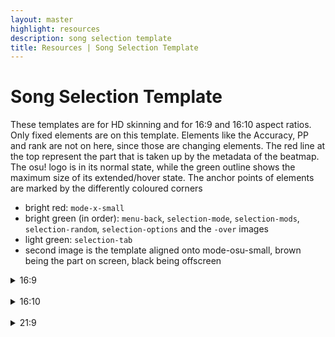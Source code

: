 ```yaml
---
layout: master
highlight: resources
description: song selection template
title: Resources | Song Selection Template
---
```


# Song Selection Template

These templates are for HD skinning and for 16:9 and 16:10 aspect ratios. Only fixed elements are on this template. Elements like the Accuracy, PP and rank are not on here, since those are changing elements. The red line at the top represent the part that is taken up by the metadata of the beatmap. The osu! logo is in its normal state, while the green outline shows the maximum size of its extended/hover state.
The anchor points of elements are marked by the differently coloured corners

-   bright red: `mode-x-small`
-   bright green (in order): `menu-back`, `selection-mode`, `selection-mods`, `selection-random`, `selection-options` and the `-over` images
-   light green: `selection-tab`
-   second image is the template aligned onto mode-osu-small, brown being the part on screen, black being offscreen


<details><summary>16:9</summary>

{% include downloadable-image.html src="img/song_selection/16-9.png"%}
{% include downloadable-image.html src="img/song_selection/mode-x-small_16-9.png"%}

</details>
<br>
<details><summary>16:10</summary>

{% include downloadable-image.html src="img/song_selection/16-10.png"%}
{% include downloadable-image.html src="img/song_selection/mode-x-small_16-10.png"%}

</details>
<br>
<details><summary>21:9</summary>

This is based on 1440p 21:9, 21:9 based on 1080p is slightly thinner.

{% include downloadable-image.html src="img/song_selection/21-9.png"%}
{% include downloadable-image.html src="img/song_selection/mode-x-small_21-9.png"%}

</details>